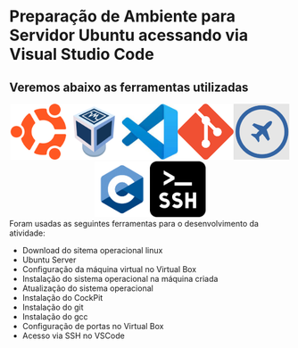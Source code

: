 # Preparação de Ambiente para Servidor Ubuntu acessando via Visual Studio Code

## Veremos abaixo as ferramentas utilizadas
<center>
<img src=logoubuntu.png width=100 height=100><img src=logovirtualbox.png width=100 height=100><img src=logovscode.jpg width=100 height=100><img src=logogit.png width=100 height=100><img src=cockpit.png width=100 height=100><img src=logolinguagemc.png width=100 height=100><img src=logossh.png width=100 height=100>
</center>
Foram usadas as seguintes ferramentas para o desenvolvimento da atividade:

- Download do sitema operacional linux
- Ubuntu Server
- Configuração da máquina virtual no Virtual Box
- Instalação do sistema operacional na máquina criada
- Atualização do sistema operacional
- Instalação do CockPit
- Instalação do git
- Instalação do gcc
- Configuração de portas no Virtual Box
- Acesso via SSH no VSCode
 






